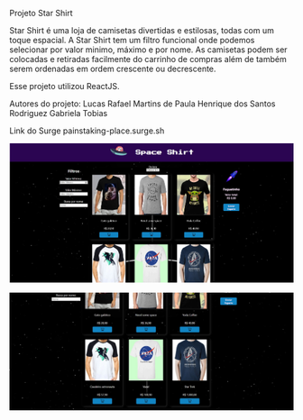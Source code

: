 Projeto Star Shirt

Star Shirt é uma loja de camisetas divertidas e estilosas, todas com um toque espacial.
A Star Shirt tem um filtro funcional onde podemos selecionar por valor minimo, máximo e por nome.
As camisetas podem ser colocadas e retiradas facilmente do carrinho de compras além de também serem ordenadas em ordem crescente ou decrescente.

Esse projeto utilizou ReactJS.

Autores do projeto: 
Lucas Rafael Martins de Paula
Henrique dos Santos Rodriguez
Gabriela Tobias

Link do Surge 
painstaking-place.surge.sh

![](src/Imagens/starshirt.jpg)

![](src/Imagens/starshirt2.jpg) 
